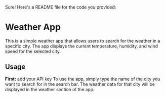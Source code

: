 Sure! Here's a README file for the code you provided:

# Weather App

This is a simple weather app that allows users to search for the weather in a specific city. The app displays the current temperature, humidity, and wind speed for the selected city.

## Usage

**First:** add your API key
To use the app, simply type the name of the city you want to search for in the search bar. The weather data for that city will be displayed in the weather section of the app.